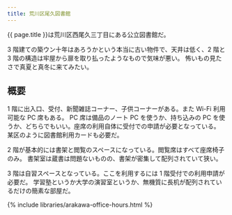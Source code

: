 ```yaml
---
title: 荒川区尾久図書館
---
```


{{ page.title }}は荒川区西尾久三丁目にある公立図書館だ。

3 階建ての築ウン十年はあろうかという本当に古い物件で、天井は低く、2 階と 3 階の構造は牢屋から扉を取り払ったようなもので気味が悪い。
怖いもの見たさで真夏と真冬に来てみたい。

## 概要

1 階に出入口、受付、新聞雑誌コーナー、子供コーナーがある。また Wi-Fi 利用可能な PC 席もある。
PC 席は備品のノート PC を使うか、持ち込みの PC を使うか、どちらでもいい。座席の利用自体に受付での申請が必要となっている。
某区のように図書館利用カードも必要だ。

2 階が基本的には書架と閲覧のスペースになっている。閲覧席はすべて座席椅子のみ。
書架室は蔵書は問題ないものの、書架が密集して配列されていて狭い。

3 階は自習スペースとなっている。ここを利用するには 1 階受付での利用申請が必要だ。
学習塾というか大学の演習室というか、無機質に長机が配列されているだけの簡素な部屋だ。

{% include libraries/arakawa-office-hours.html %}
